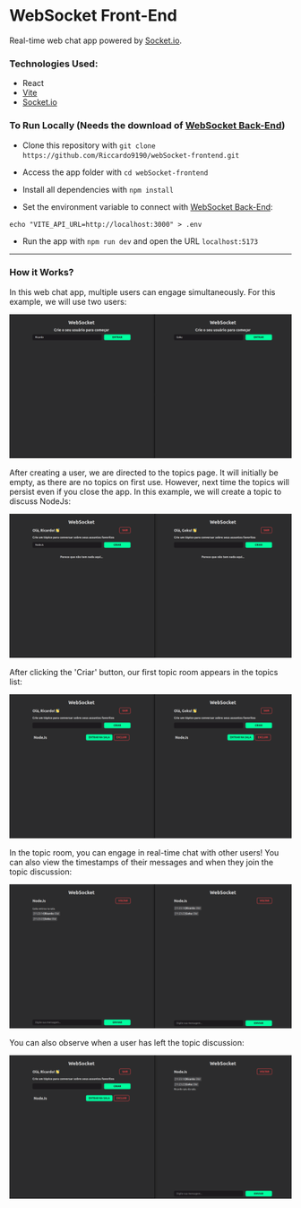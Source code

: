 # WebSocket Front-End

Real-time web chat app powered by [Socket.io](https://socket.io/). 

### Technologies Used:

- React
- [Vite](https://vitejs.dev/)
- [Socket.io](https://socket.io/)

### To Run Locally (Needs the download of [WebSocket Back-End](https://github.com/Riccardo9190/webSocket-backend))

- Clone this repository with ```git clone https://github.com/Riccardo9190/webSocket-frontend.git```

- Access the app folder with ```cd webSocket-frontend```

- Install all dependencies with ```npm install```

- Set the environment variable to connect with [WebSocket Back-End](https://github.com/Riccardo9190/webSocket-backend):
```shell
echo "VITE_API_URL=http://localhost:3000" > .env
```

- Run the app with ```npm run dev``` and open the URL ```localhost:5173```

<hr/>

### How it Works?

In this web chat app, multiple users can engage simultaneously. For this example, we will use two users:

<img src="https://github.com/Riccardo9190/webSocket-frontend/blob/master/public/home.png"/>

After creating a user, we are directed to the topics page. It will initially be empty, as there are no topics on first use. However, next time the topics will persist even if you close the app. In this example, we will create a topic to discuss NodeJs:

<img src="https://github.com/Riccardo9190/webSocket-frontend/blob/master/public/topics1.png"/>

After clicking the 'Criar' button, our first topic room appears in the topics list:

<img src="https://github.com/Riccardo9190/webSocket-frontend/blob/master/public/topics2.png"/>

In the topic room, you can engage in real-time chat with other users! You can also view the timestamps of their messages and when they join the topic discussion:

<img src="https://github.com/Riccardo9190/webSocket-frontend/blob/master/public/chat1.png"/>

You can also observe when a user has left the topic discussion:

<img src="https://github.com/Riccardo9190/webSocket-frontend/blob/master/public/chat2.png"/>
